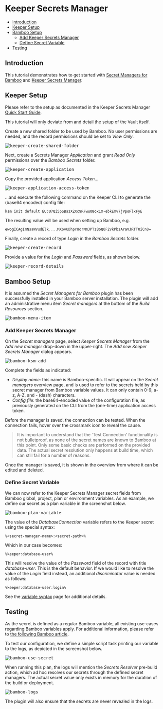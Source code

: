# Keeper Secrets Manager

- [Introduction](/tutorials/ksm?id=introduction)
- [Keeper Setup](/tutorials/ksm?id=keeper-setup)
- [Bamboo Setup](/tutorials/ksm?id=bamboo-setup)
    - [Add Keeper Secrets Manager](/tutorials/ksm?id=add-keeper-secrets-manager)
    - [Define Secret Variable](/tutorials/ksm?id=define-secret-variable)
- [Testing](/tutorials/ksm?id=testing)

## Introduction

This tutorial demonstrates how to get started with [Secret Managers for Bamboo](https://marketplace.atlassian.com/1221965) and [Keeper Secrets Manager](https://www.keepersecurity.com/secrets-manager.html).

## Keeper Setup

Please refer to the setup as documented in the Keeper Secrets Manager [Quick Start Guide](https://docs.keeper.io/en/v/secrets-manager/secrets-manager/quick-start-guide).

This tutorial will only deviate from and detail the setup of the Vault itself.

Create a new shared folder to be used by Bamboo. No user permissions are needed, and the record permissions should be set to *View Only*.

<kbd>![keeper-create-shared-folder](../_media/screenshots/ksm/ksm_shared_folder.png "Keeper Vault create shared folder")</kbd>

Next, create a Secrets Manager *Application* and grant *Read Only* permissions over the *Bamboo Secrets* folder.

<kbd>![keeper-create-application](../_media/screenshots/ksm/ksm_application.png "Keeper Vault create application")</kbd>

Copy the provided application *Access Token*...

<kbd>![keeper-application-access-token](../_media/screenshots/ksm/ksm_access_token.png "Keeper Vault application access token")</kbd>

...and execute the following command on the Keeper CLI to generate the (base64 encoded) config file:

```bash
ksm init default EU:U7Qi5pSBazXZXc9RFwuO8ox1X-ebkEmv7jVpoFlxFyE
```

The resulting value will be used when setting up Bamboo, e.g.

```
ewogICAgImNsaWVudElk....MXovUDhpYUorNmJPTzBoQ0F2VkPbzAraVJRTT0iCn0=
```

Finally, create a record of type *Login* in the *Bamboo Secrets* folder.

<kbd>![keeper-create-record](../_media/screenshots/ksm/ksm_create_record.png "Keeper Vault create record")</kbd>

Provide a value for the *Login* and *Password* fields, as shown below.

<kbd>![keeper-record-details](../_media/screenshots/ksm/ksm_record_details.png "Keeper Vault create record")</kbd>

## Bamboo Setup

It is assumed the *Secret Managers for Bamboo* plugin has been successfully installed in your Bamboo
server installation. The plugin will add an administrative menu item *Secret managers* at the bottom of
the *Build Resources* section.

<kbd>![bamboo-menu-item](../_media/screenshots/bamboo_smb_menu_item.png "Bamboo Menu Item")</kbd>

### Add Keeper Secrets Manager

On the *Secret managers* page, select *Keeper Secrets Manager* from the *Add new manager* drop-down in the upper-right.
The *Add new Keeper Secrets Manager* dialog appears.

<kbd>![bamboo-ksm-add](../_media/screenshots/bamboo_ksm_add.png "Bamboo Add Keeper Secrets Manager")</kbd>

Complete the fields as indicated:

- *Display name*: this name is Bamboo-specific. It will appear on the *Secret managers* overview page, and is used to refer to the secrets held by this secret manager from Bamboo variable values. It can only contain 0-9, a-z, A-Z, and - (dash) characters.
- *Config file*: the base64-encoded value of the configuration file, as previously generated on the CLI from the (one-time) application access token.

Before the manager is saved, the connection can be tested. When the connection fails, hover over the crossmark icon to reveal the cause.

> It is important to understand that the 'Test Connection' functionality is not bulletproof, as none of the secret names are known to
> Bamboo at this point. Only some basic checks are performed on the provided data. The actual secret resolution only happens at
> build time, which can still fail for a number of reasons.

Once the manager is saved, it is shown in the overview from where it can be edited and deleted.

### Define Secret Variable

We can now refer to the Keeper Secrets Manager secret fields from Bamboo global, project, plan or environment variables.
As an example, we define our secret as a plan variable in the screenshot below.

<kbd>![bamboo-plan-variable](../_media/screenshots/ksm/ksm_secret_variable.png "Bamboo Plan Variable")</kbd>

The value of the *DatabaseConnection* variable refers to the Keeper secret using the special syntax:

```
%<secret-manager-name>:<secret-path>%
```

Which in our case becomes:

```
%keeper:database-user%
```

This will resolve the value of the *Password* field of the record with title *database-user*. This is the default behavior.
If we would like to resolve the value of the *Login* field instead, an additional *discriminator* value is needed as follows:

```
%keeper:database-user:login%
```

See the [variable syntax](/topics/syntax.md) page for additional details.

## Testing

As the secret is defined as a regular Bamboo variable, all existing use-cases regarding Bamboo variables apply.
For additional information, please refer to [the following Bamboo article](https://confluence.atlassian.com/bamboo/bamboo-variables-289277087.html).

To test our configuration, we define a simple script task printing our variable to the logs, as depicted in the screenshot below.

<kbd>![bamboo-use-secret](../_media/screenshots/bamboo_use_secret.png "Bamboo Use Secret")</kbd>

When running this plan, the logs will mention the *Secrets Resolver* pre-build action,
which ad hoc resolves our secrets through the defined secret managers. The actual secret value only exists in memory for the duration of the build or deployment.

<kbd>![bamboo-logs](../_media/screenshots/bamboo_logs_resolve.png "Bamboo Logs")</kbd>

The plugin will also ensure that the secrets are never revealed in the logs.
